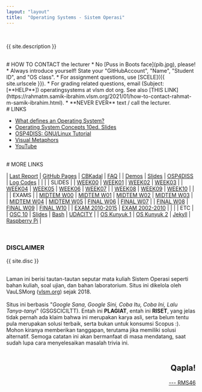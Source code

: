 ```yaml
---
layout: "layout"
title:  "Operating Systems - Sistem Operasi"
---
```


<br>

{{ site.description }}

<br>
# HOW TO CONTACT the lecturer
  * No [Puss in Boots face](pib.jpg), please!
  * Always introduce yourself! State your "GitHubAccount", "Name", "Student ID", and "OS class".
    * For assignment questions, use [SCELE]({{ site.urlscele }}).
    * For grading related questions, email (Subject:[**HELP**]) operatingsystems at vlsm dot org. See also 
      [THIS LINK](https://rahmatm.samik-ibrahim.vlsm.org/2021/01/how-to-contact-rahmat-m-samik-ibrahim.html).
    * **NEVER EVER** text / call the lecturer.

<br>
# LINKS

* [What defines an Operating System?](https://rahmatm.samik-ibrahim.vlsm.org/2021/07/what-defines-operating-system.html)
* [Operating System Concepts 10ed. Slides](https://www.os-book.com/OS10/slide-dir/)
* [OSP4DISS: GNU/Linux Tutorial](https://osp4diss.vlsm.org/Welcome2GNULinux.html)
* [Visual Metaphors](https://goo.gl/HaUk5g)
* [YouTube](/playlists/)

<br>
# MORE LINKS

| [Last Report](REPORT/) | [GitHub Pages](GitHubPages/) | [CBKadal](https://github.com/cbkadal/os212/) | [FAQ](/FAQ/) |
| [Demos](https://github.com/UI-FASILKOM-OS/SistemOperasi/tree/master/Demos/) | [Slides](https://github.com/UI-FASILKOM-OS/SistemOperasi/tree/master/Slides/) | [OSP4DISS](https://osp4diss.vlsm.org/) | [Log Codes](https://osp4diss.vlsm.org/ETC/logCodes.txt) |
|        |
| SLIDES |
| [WEEK00](Slides/os00.pdf) | [WEEK01](Slides/os01.pdf) | [WEEK02](Slides/os02.pdf) | [WEEK03](Slides/os03.pdf) |
| [WEEK04](Slides/os04.pdf) | [WEEK05](Slides/os05.pdf) | [WEEK06](Slides/os06.pdf) | [WEEK07](Slides/os07.pdf) |
| [WEEK08](Slides/os08.pdf) | [WEEK09](Slides/os09.pdf) | [WEEK10](Slides/os10.pdf) |
|       |
| EXAMS |
| [MIDTEM W00](http://rms46.vlsm.org/2/195.pdf) | [MIDTEM W01](http://rms46.vlsm.org/2/196.pdf) | [MIDTEM W02](http://rms46.vlsm.org/2/197.pdf) | [MIDTEM W03](http://rms46.vlsm.org/2/198.pdf) |
| [MIDTEM W04](http://rms46.vlsm.org/2/199.pdf) | [MIDTEM W05](http://rms46.vlsm.org/2/200.pdf) | [FINAL W06](http://rms46.vlsm.org/2/201.pdf) | [FINAL W07](http://rms46.vlsm.org/2/202.pdf) |
| [FINAL W08](http://rms46.vlsm.org/2/203.pdf) | [FINAL W09](http://rms46.vlsm.org/2/204.pdf) | [FINAL W10](http://rms46.vlsm.org/2/205.pdf) |
| [EXAM 2010-2015](https://rms46.vlsm.org/2/183.pdf) | [EXAM 2002-2010](https://rms46.vlsm.org/1/94.pdf) |
|     |
| ETC |
| [OSC 10](http://os-book.com/) | [Slides](http://codex.cs.yale.edu/avi/os-book/OS10/slide-dir/) | [Bash](https://en.wikipedia.org/wiki/Bash_(Unix_shell)) | [UDACITY](https://classroom.udacity.com/courses/ud923) | 
| [OS Kunyuk 1](https://rms46.vlsm.org/2/213.pdf) | [OS Kunyuk 2](https://rms46.vlsm.org/2/214.pdf) | [Jekyll](https://jekyll.vlsm.org) | [Raspberry Pi](https://www.raspberrypi.org/) |

<br>
<h3>DISCLAIMER</h3>

{{ site.disc }}

<br>
Laman ini berisi tautan-tautan seputar mata kuliah Sistem Operasi seperti bahan kuliah, 
soal ujian, dan bahan laboratorium. 
Situs ini dikelola oleh VauLSMorg (<a href="https://vlsm.org/">vlsm.org</a>) 
sejak 2018.<br><br>
Situs ini berbasis 
"<i>Google Sana, Google Sini, Coba Itu, Coba Ini, Lalu Tanya-tanyi</i>" (GSGSCICILTT). 
Entah ini <b>PLAGIAT</b>, entah ini <b>RISET</b>, 
yang jelas tidak pernah ada klaim bahwa ini merupakan karya asli, 
serta belum tentu pula merupakan solusi terbaik, 
serta bukan untuk konsumsi Scopus :).
Mohon kiranya memberikan tanggapan,
terutama jika memiliki solusi alternatif.
Semoga catatan ini akan bermanfaat di masa mendatang,
saat sudah lupa cara menyelesaikan masalah trivia ini.<br><br>
<div style="text-align: right;">
<h2>Qapla!</h2>
<a href="http://rahmatm.samik-ibrahim.vlsm.org/2021/01/how-to-contact-rahmat-m-samik-ibrahim.html">---
RMS46</a><br></div>
<br>

